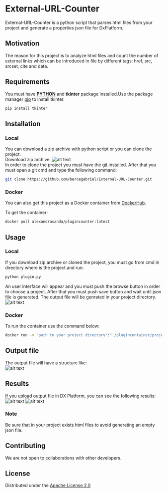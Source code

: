 # External-URL-Counter

External-URL-Counter is a python script that parses html files from your project and generate a properties json file for DxPlatform.

## Motivation

The reason for this project is to analyze html files and count the number of external links which can be introduced in file by different tags: href, src, srcset, cite and data. 

## Requirements

You must have [<b>PYTHON</b>](https://www.python.org/downloads/) and <b>tkinter</b> package installed.Use the package manager [pip](https://pip.pypa.io/en/stable/) to install tkinter.
```bash
pip install tkinter
```

## Installation

### Local

You can download a zip archive with python script or you can clone the project.
<br>Download zip archive:
![alt text](https://user-images.githubusercontent.com/49149499/112225282-3416d900-8c35-11eb-836b-b6ae2b2125c8.png)
<br>In order to clone the project you must have the [git](https://git-scm.com/downloads) installed. After that you must open a git cmd and type the following command:
```bash
git clone https://github.com/bercegabriel/External-URL-Counter.git
```
### Docker

You can also get this project as a Docker container from [DockerHub](https://hub.docker.com/layers/142688222/alexandrasanda/plugincounter/latest/images/sha256-b7ecc0dcd7d16f5e8cf64a1d84f6ffd4fd686bf55fb328df97cc51bec4183fc6?context=explore).

To get the container:
```bash
docker pull alexandrasanda/plugincounter:latest
```

## Usage

### Local

If you download zip archive or cloned the project, you must go from cmd in directory where is the project and run:
```bash
python plugin.py
```
An user interface will appear and you must push the browse button in order to choose a project. After that you must push save button and wait until json file is generated. The output file will be genrated in your project directory.
![alt text](https://user-images.githubusercontent.com/49149499/112227654-a937dd80-8c38-11eb-942d-f7506b88c1a6.png)

### Docker

To run the container use the command below:
```bash
docker run -v "path to your project directory":"./plugincontainer/projectFolder" -v "path to directory in which you wish to see results/results":"./plugincontainer/results" alexandrasanda/plugincounter
```

## Output file

The output file will have a structure like:<br>
![alt text](https://user-images.githubusercontent.com/49149499/112228228-a689b800-8c39-11eb-835a-c1466ab4568d.png)

## Results
If you upload output file in DX Platform, you can see the following results:<br>
![alt text](https://user-images.githubusercontent.com/49149499/112228638-47787300-8c3a-11eb-9df5-39eb8d66a354.png)
![alt text](https://user-images.githubusercontent.com/49149499/112228727-6971f580-8c3a-11eb-8094-5e5a571881c8.png)

### Note
Be sure that in your project exists html files to avoid generating an empty json file.

## Contributing
We are not open to collaborations with other developers.

## License
Distributed under the [Apache License 2.0](LICENSE)
